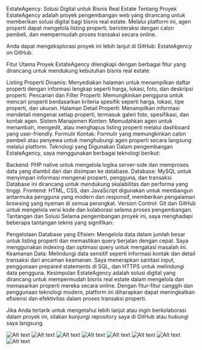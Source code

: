EstateAgency: Solusi Digital untuk Bisnis Real Estate
Tentang Proyek
EstateAgency adalah proyek pengembangan web yang dirancang untuk memberikan solusi digital bagi bisnis real estate. Melalui platform ini, agen properti dapat mengelola listing properti, berinteraksi dengan calon pembeli, dan mempermudah proses transaksi secara online.

Anda dapat mengeksplorasi proyek ini lebih lanjut di GitHub: EstateAgency on GitHub.

Fitur Utama
Proyek EstateAgency dilengkapi dengan berbagai fitur yang dirancang untuk mendukung kebutuhan bisnis real estate:

Listing Properti Dinamis: Menyediakan halaman untuk menampilkan daftar properti dengan informasi lengkap seperti harga, lokasi, foto, dan deskripsi properti.
Pencarian dan Filter Properti: Memungkinkan pengguna untuk mencari properti berdasarkan kriteria spesifik seperti harga, lokasi, tipe properti, dan ukuran.
Halaman Detail Properti: Menampilkan informasi mendetail mengenai setiap properti, termasuk galeri foto, spesifikasi, dan kontak agen.
Sistem Manajemen Konten: Memudahkan agen untuk menambah, mengedit, atau menghapus listing properti melalui dashboard yang user-friendly.
Formulir Kontak: Formulir yang memungkinkan calon pembeli atau penyewa untuk menghubungi agen properti secara langsung melalui platform.
Teknologi yang Digunakan
Dalam pengembangan EstateAgency, saya menggunakan berbagai teknologi berikut:

Backend: PHP native untuk mengelola logika server-side dan memproses data yang diambil dari dan disimpan ke database.
Database: MySQL untuk menyimpan informasi mengenai properti, pengguna, dan transaksi. Database ini dirancang untuk mendukung skalabilitas dan performa yang tinggi.
Frontend: HTML, CSS, dan JavaScript digunakan untuk membangun antarmuka pengguna yang modern dan responsif, memberikan pengalaman browsing yang nyaman di semua perangkat.
Version Control: Git dan GitHub untuk mengelola versi kode dan kolaborasi selama proses pengembangan.
Tantangan dan Solusi
Selama pengembangan proyek ini, saya menghadapi beberapa tantangan teknis yang signifikan:

Pengelolaan Database yang Efisien: Mengelola data dalam jumlah besar untuk listing properti dan memastikan query berjalan dengan cepat. Saya menggunakan indexing dan optimasi query untuk mengatasi masalah ini.
Keamanan Data: Melindungi data sensitif seperti informasi kontak dan detail transaksi dari ancaman keamanan. Saya menerapkan sanitasi input, penggunaan prepared statements di SQL, dan HTTPS untuk melindungi data pengguna.
Kesimpulan
EstateAgency adalah solusi digital yang dirancang untuk mempermudah bisnis real estate dalam mengelola dan memasarkan properti mereka secara online. Dengan fitur-fitur canggih dan penggunaan teknologi modern, platform ini diharapkan dapat meningkatkan efisiensi dan efektivitas dalam proses transaksi properti.

Jika Anda tertarik untuk mengetahui lebih lanjut atau ingin berkolaborasi dalam proyek ini, silakan kunjungi repository saya di GitHub atau hubungi saya langsung.

![Alt text](img/HomePage.png)
![Alt text](img/Service.pngg)
![Alt text](img/Property.png)
![Alt text](img/Agents.png)
![Alt text](img/Galery.png)
![Alt text](img/)
![Alt text](url_gambar)
![Alt text](url_gambar)
